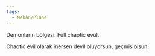 ```yaml
---
tags:
  - Mekân/Plane
---  
```

  
Demonların bölgesi. Full chaotic evül.  
  
Chaotic evil olarak inersen devil oluyorsun, geçmiş olsun.